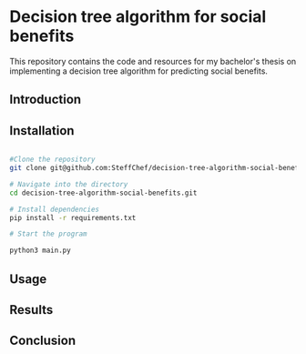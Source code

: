 # Decision tree algorithm for social benefits

This repository contains the code and resources for my bachelor's thesis on implementing a decision tree algorithm for predicting social benefits.

## Introduction

## Installation

```bash

#Clone the repository
git clone git@github.com:SteffChef/decision-tree-algorithm-social-benefits.git

# Navigate into the directory
cd decision-tree-algorithm-social-benefits.git

# Install dependencies
pip install -r requirements.txt

# Start the program

python3 main.py
```

## Usage

## Results

## Conclusion
